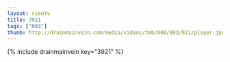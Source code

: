 ```yaml
--- 
layout: sieutv
title: 3921
tags: ["003"]
thumb: http://drainmainvein.com/media/videos/tmb/000/003/921/player.jpg
---
```

{% include drainmainvein key="3921" %} 
